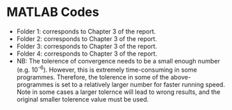 # MATLAB Codes
* Folder 1: corresponds to Chapter 3 of the report.
* Folder 2: corresponds to Chapter 3 of the report.
* Folder 3: corresponds to Chapter 3 of the report.
* Folder 4: corresponds to Chapter 3 of the report.
* NB: The tolerence of convergence needs to be a small enough number (e.g. 10<sup>-6</sup>). However, this is extremely time-consuming in some programmes. Therefore, the tolerence in some of the above-programmes is set to a relatively larger number for faster running speed. Note in some cases a larger tolernce will lead to wrong results, and the original smaller tolerence value must be used. 
